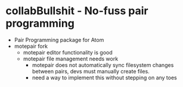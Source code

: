 collabBullshit - No-fuss pair programming
==============

- Pair Programming package for Atom
- motepair fork
  - motepair editor functionality is good
  - motepair file management needs work
    - motepair does not automatically sync filesystem changes between pairs, devs must manually create files. 
    - need a way to implement this without stepping on any toes
